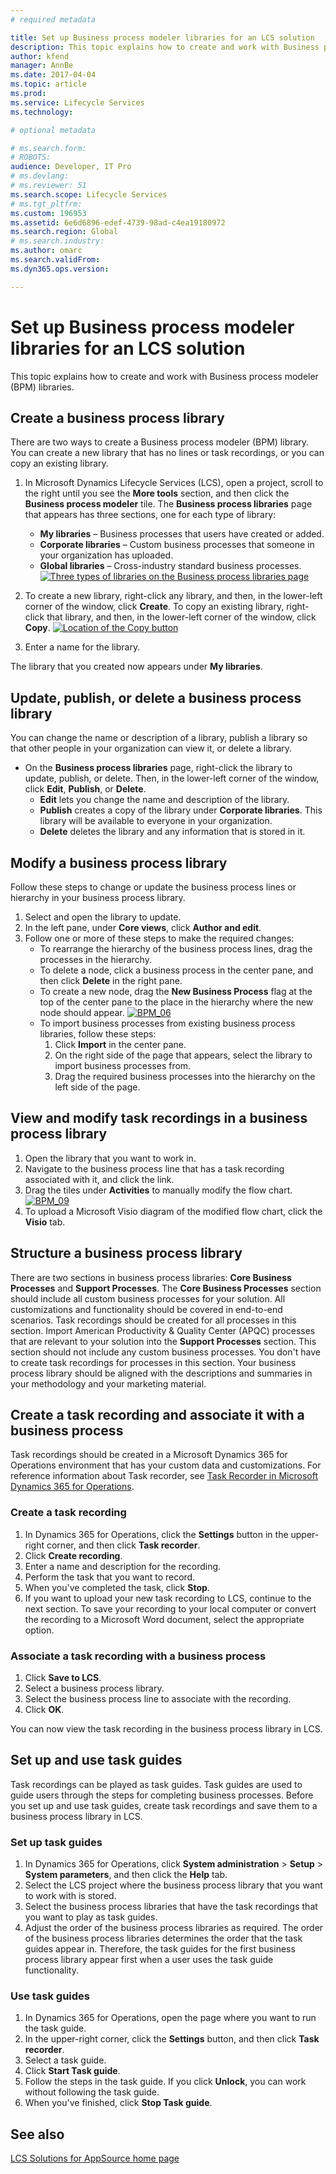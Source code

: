 ```yaml
---
# required metadata

title: Set up Business process modeler libraries for an LCS solution
description: This topic explains how to create and work with Business process modeler (BPM) libraries.
author: kfend
manager: AnnBe
ms.date: 2017-04-04
ms.topic: article
ms.prod: 
ms.service: Lifecycle Services
ms.technology: 

# optional metadata

# ms.search.form: 
# ROBOTS: 
audience: Developer, IT Pro
# ms.devlang: 
# ms.reviewer: 51
ms.search.scope: Lifecycle Services
# ms.tgt_pltfrm: 
ms.custom: 196953
ms.assetid: 6e6d6896-edef-4739-98ad-c4ea19180972
ms.search.region: Global
# ms.search.industry: 
ms.author: omarc
ms.search.validFrom: 
ms.dyn365.ops.version: 

---
```


# Set up Business process modeler libraries for an LCS solution

This topic explains how to create and work with Business process modeler (BPM) libraries.

Create a business process library
---------------------------------

There are two ways to create a Business process modeler (BPM) library. You can create a new library that has no lines or task recordings, or you can copy an existing library.

1.  In Microsoft Dynamics Lifecycle Services (LCS), open a project, scroll to the right until you see the **More tools** section, and then click the **Business process modeler** tile. The **Business process libraries** page that appears has three sections, one for each type of library:
    -   **My libraries** – Business processes that users have created or added.
    -   **Corporate libraries** – Custom business processes that someone in your organization has uploaded.
    -   **Global libraries** – Cross-industry standard business processes. [![Three types of libraries on the Business process libraries page](./media/bpm_02.png)](./media/bpm_02.png)

2.  To create a new library, right-click any library, and then, in the lower-left corner of the window, click **Create**. To copy an existing library, right-click that library, and then, in the lower-left corner of the window, click **Copy**. [![Location of the Copy button](./media/bpm_03.png)](./media/bpm_03.png)
3.  Enter a name for the library.

The library that you created now appears under **My libraries**.

## Update, publish, or delete a business process library
You can change the name or description of a library, publish a library so that other people in your organization can view it, or delete a library.

-   On the **Business process libraries** page, right-click the library to update, publish, or delete. Then, in the lower-left corner of the window, click **Edit**, **Publish**, or **Delete**.
    -   **Edit** lets you change the name and description of the library.
    -   **Publish** creates a copy of the library under **Corporate libraries**. This library will be available to everyone in your organization.
    -   **Delete** deletes the library and any information that is stored in it.

## Modify a business process library
Follow these steps to change or update the business process lines or hierarchy in your business process library.

1.  Select and open the library to update.
2.  In the left pane, under **Core views**, click **Author and edit**.
3.  Follow one or more of these steps to make the required changes:
    -   To rearrange the hierarchy of the business process lines, drag the processes in the hierarchy.
    -   To delete a node, click a business process in the center pane, and then click **Delete** in the right pane.
    -   To create a new node, drag the **New Business Process** flag at the top of the center pane to the place in the hierarchy where the new node should appear. [![BPM\_06](./media/bpm_06.png)](./media/bpm_06.png)
    -   To import business processes from existing business process libraries, follow these steps:
        1.  Click **Import** in the center pane.
        2.  On the right side of the page that appears, select the library to import business processes from.
        3.  Drag the required business processes into the hierarchy on the left side of the page.

## View and modify task recordings in a business process library
1.  Open the library that you want to work in.
2.  Navigate to the business process line that has a task recording associated with it, and click the link.
3.  Drag the tiles under **Activities** to manually modify the flow chart. [![BPM\_09](./media/bpm_09.png)](./media/bpm_09.png)
4.  To upload a Microsoft Visio diagram of the modified flow chart, click the **Visio** tab.

## Structure a business process library
There are two sections in business process libraries: **Core Business Processes** and **Support Processes**. The **Core Business Processes** section should include all custom business processes for your solution. All customizations and functionality should be covered in end-to-end scenarios. Task recordings should be created for all processes in this section. Import American Productivity & Quality Center (APQC) processes that are relevant to your solution into the **Support Processes** section. This section should not include any custom business processes. You don't have to create task recordings for processes in this section. Your business process library should be aligned with the descriptions and summaries in your methodology and your marketing material.

## Create a task recording and associate it with a business process
Task recordings should be created in a Microsoft Dynamics 365 for Operations environment that has your custom data and customizations. For reference information about Task recorder, see [Task Recorder in Microsoft Dynamics 365 for Operations](../user-interface/task-recorder.md).

### Create a task recording

1.  In Dynamics 365 for Operations, click the **Settings** button in the upper-right corner, and then click **Task recorder**.
2.  Click **Create recording**.
3.  Enter a name and description for the recording.
4.  Perform the task that you want to record.
5.  When you've completed the task, click **Stop**.
6.  If you want to upload your new task recording to LCS, continue to the next section. To save your recording to your local computer or convert the recording to a Microsoft Word document, select the appropriate option.

### Associate a task recording with a business process

1.  Click **Save to LCS**.
2.  Select a business process library.
3.  Select the business process line to associate with the recording.
4.  Click **OK**.

You can now view the task recording in the business process library in LCS.

## Set up and use task guides
Task recordings can be played as task guides. Task guides are used to guide users through the steps for completing business processes. Before you set up and use task guides, create task recordings and save them to a business process library in LCS.

### Set up task guides

1.  In Dynamics 365 for Operations, click **System administration** &gt; **Setup** &gt; **System parameters**, and then click the **Help** tab.
2.  Select the LCS project where the business process library that you want to work with is stored.
3.  Select the business process libraries that have the task recordings that you want to play as task guides.
4.  Adjust the order of the business process libraries as required. The order of the business process libraries determines the order that the task guides appear in. Therefore, the task guides for the first business process library appear first when a user uses the task guide functionality.

### Use task guides

1.  In Dynamics 365 for Operations, open the page where you want to run the task guide.
2.  In the upper-right corner, click the **Settings** button, and then click **Task recorder**.
3.  Select a task guide.
4.  Click **Start Task guide**.
5.  Follow the steps in the task guide. If you click **Unlock**, you can work without following the task guide.
6.  When you've finished, click **Stop Task guide**.


See also
--------

[LCS Solutions for AppSource home page](lcs-solutions-app-source.md)

